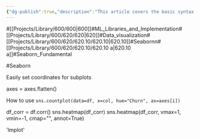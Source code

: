 ```yaml
---
{"dg-publish":true,"description":"This article covers the basic syntax of Seaborn..","permalink":"/projects/library/600/620/620-10/620-10-a/","dgPassFrontmatter":true,"noteIcon":"0","created":"2024-01-24T00:56:07.418+09:00","updated":"2024-06-20T03:13:43.579+09:00"}
---
```


#[[Projects/Library/600/600\|600]]#ML_Libraries_and_Implementation#[[Projects/Library/600/620/620\|620]]#Data_visualization#[[Projects/Library/600/620/620.10/620.10\|620.10]]#Seabornn#[[Projects/Library/600/620/620.10/620.10 a\|620.10 a]]#Seaborn_Fundamental





#Seaborn

Easily set coordinates for subplots

axes = axes.flatten()

How to use
`sns.countplot(data=df, x=col, hue="Churn", ax=axes[i])`

df_corr = df.corr()
sns.heatmap(df_corr)
sns.heatmap(df_corr, vmax=1, vmin=-1, cmap="", annot=True)

'lmplot'